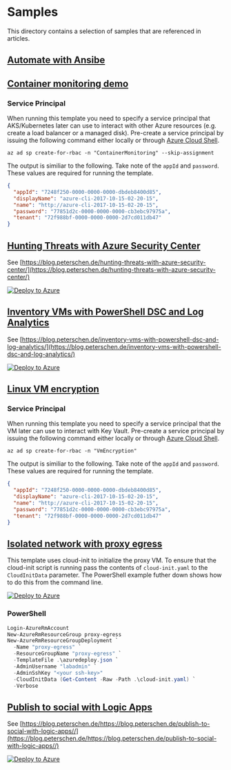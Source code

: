 # Samples #
This directory contains a selection of samples that are referenced in articles.

## [Automate with Ansibe](automation-with-ansible/) ##

## [Container monitoring demo](container-monitoring-demo/) ##

### Service Principal ###
When running this template you need to specify a service principal that AKS/Kubernetes later can use to interact with other Azure resources (e.g. create a load balancer or a managed disk). Pre-create a service principal by issuing the following command either locally or through [Azure Cloud Shell](https://shell.azure.com).

```Shell
az ad sp create-for-rbac -n "ContainerMonitoring" --skip-assignment
```

The output is similiar to the following. Take note of the `appId` and `password`. These values are required for running the template.

```JSON
{
  "appId": "7248f250-0000-0000-0000-dbdeb8400d85",
  "displayName": "azure-cli-2017-10-15-02-20-15",
  "name": "http://azure-cli-2017-10-15-02-20-15",
  "password": "77851d2c-0000-0000-0000-cb3ebc97975a",
  "tenant": "72f988bf-0000-0000-0000-2d7cd011db47"
}
```

## [Hunting Threats with Azure Security Center](hunting-threats-with-asc/) ##
See [https://blog.peterschen.de/hunting-threats-with-azure-security-center/](https://blog.peterschen.de/hunting-threats-with-azure-security-center/)

[![Deploy to Azure](https://azuredeploy.net/deploybutton.png)](https://portal.azure.com/#create/Microsoft.Template/uri/https%3A%2F%2Fraw.githubusercontent.com%2Fpeterschen%2Fblog%2Fmaster%2Fsamples%2Fhunting-threats-with-asc%2Fazuredeploy.json)

## [Inventory VMs with PowerShell DSC and Log Analytics](inventory-with-dsc-and-la/azuredeploy.json) ##
See [https://blog.peterschen.de/inventory-vms-with-powershell-dsc-and-log-analytics/](https://blog.peterschen.de/inventory-vms-with-powershell-dsc-and-log-analytics/)

[![Deploy to Azure](https://azuredeploy.net/deploybutton.png)](https://portal.azure.com/#create/Microsoft.Template/uri/https%3A%2F%2Fraw.githubusercontent.com%2Fpeterschen%2Fblog%2Fmaster%2Fsamples%2Finventory-with-dsc-and-la%2Fazuredeploy.json)

## [Linux VM encryption](linux-vm-encryption/azuredeploy.json) ##

### Service Principal ###
When running this template you need to specify a service principal that the VM later can use to interact with Key Vault. Pre-create a service principal by issuing the following command either locally or through [Azure Cloud Shell](https://shell.azure.com).

```Shell
az ad sp create-for-rbac -n "VmEncryption"
```

The output is similiar to the following. Take note of the `appId` and `password`. These values are required for running the template.

```JSON
{
  "appId": "7248f250-0000-0000-0000-dbdeb8400d85",
  "displayName": "azure-cli-2017-10-15-02-20-15",
  "name": "http://azure-cli-2017-10-15-02-20-15",
  "password": "77851d2c-0000-0000-0000-cb3ebc97975a",
  "tenant": "72f988bf-0000-0000-0000-2d7cd011db47"
}
```

## [Isolated network with proxy egress](proxy-egress/azuredeploy.json) ##
This template uses cloud-init to initialize the proxy VM. To ensure that the cloud-init script is running pass the contents of `cloud-init.yaml` to the `CloudInitData` parameter. The PowerShell example futher down shows how to do this from the command line.

[![Deploy to Azure](https://azuredeploy.net/deploybutton.png)](https://portal.azure.com/#create/Microsoft.Template/uri/https%3A%2F%2Fraw.githubusercontent.com%2Fpeterschen%2Fblog%2Fmaster%2Fsamples%2Fproxy-egress%2Fazuredeploy.json)

### PowerShell ###

```PowerShell
Login-AzureRmAccount
New-AzureRmResourceGroup proxy-egress
New-AzureRmResourceGroupDeployment `
  -Name "proxy-egress" `
  -ResourceGroupName "proxy-egress" `
  -TemplateFile .\azuredeploy.json `
  -AdminUsername "labadmin" `
  -AdminSshKey "<your ssh-key>"
  -CloudInitData (Get-Content -Raw -Path .\cloud-init.yaml) `
  -Verbose
```

## [Publish to social with Logic Apps](publish-to-social-with-logic-apps/azuredeploy.json) ##
See [https://blog.peterschen.de/https://blog.peterschen.de/publish-to-social-with-logic-apps//](https://blog.peterschen.de/https://blog.peterschen.de/publish-to-social-with-logic-apps//)

[![Deploy to Azure](https://azuredeploy.net/deploybutton.png)](https://portal.azure.com/#create/Microsoft.Template/uri/https%3A%2F%2Fraw.githubusercontent.com%2Fpeterschen%2Fblog%2Fmaster%2Fsamples%2Fpublish-to-social-with-logic-apps%2Fazuredeploy.json)